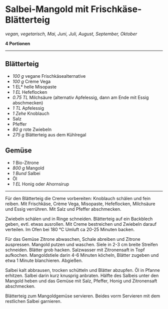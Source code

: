 # Salbei-Mangold mit Frischkäse-Blätterteig

*vegan, vegetarisch, Mai, Juni, Juli, August, September, Oktober*

**4 Portionen**

---

## Blätterteig

- *100 g* vegane Frischkäsealternative
- *100 g* Crème Vega
- 1 EL* helle Misopaste
- *1 EL* Hefeflocken
- *0.75 TL* Milchsäure (alternativ Apfelessig, dann am Ende mit Essig abschmecken)
- *1 TL* Apfelessig
- *1 Zehe* Knoblauch
- Salz
- Pfeffer
- *80 g* rote Zwiebeln
- *275 g* Blätterteig aus dem Kühlregal

## Gemüse

- *1* Bio-Zitrone
- *800 g* Mangold
- *1 Bund* Salbei
- Öl
- *1 EL* Honig oder Ahornsirup

---

Für den Blätterteig die Creme vorbereiten: Knoblauch schälen und fein reiben. Mit Frischkäse, Crème Vega, Misopaste, Hefeflocken, Milchsäure und Essig verrühren. Mit Salz und Pfeffer abschmecken.

Zwiebeln schälen und in Ringe schneiden. Blätterteig auf ein Backblech geben, evtl. etwas ausrollen. Mit Creme bestreichen und Zwiebeln darauf verteilen. Im Ofen bei 180 °C Umluft ca 20-25 Minuten backen.

Für das Gemüse Zitrone abwaschen, Schale abreiben und Zitrone auspressen. Mangold putzen und waschen. Siele in 2-3 cm breite Streifen schneiden. Blätter grob hacken. Salzwasser mit Zitronensaft in Topf aufkochen. Mangoldstiele darin 4-6 Minuten köcheln, Blätter zugeben und etwa 1 Minute blanchieren. Abgießen. 

Salbei kalt abbrausen, trocken schütteln und Blätter abzupfen. Öl in Pfanne erhitzen. Salbei darin kurz knusprig anbraten. Hälfte des Salbeis unter den Mangold heben und das Gemüse mit Salz, Pfeffer, Honig und Zitronensaft abschmecken.

Blätterteig zum Mangoldgemüse servieren. Beides vorm Servieren mit dem restlichen Salbei garnieren.
